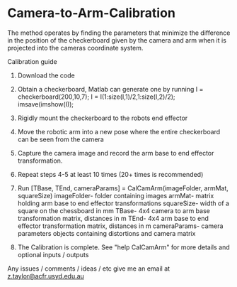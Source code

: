 Camera-to-Arm-Calibration
=========================

The method operates by finding the parameters that minimize the difference in the position of the checkerboard given by the camera and arm when it is projected into the cameras coordinate system.
 
Calibration guide

1) Download the code

2) Obtain a checkerboard, Matlab can generate one by running I = checkerboard(200,10,7); I = I(1:size(I,1)/2,1:size(I,2)/2); imsave(imshow(I));

3) Rigidly mount the checkerboard to the robots end effector

4) Move the robotic arm into a new pose where the entire checkerboard can be seen from the camera

5) Capture the camera image and record the arm base to end effector transformation.

6) Repeat steps 4-5 at least 10 times (20+ times is recommended)

7) Run [TBase, TEnd, cameraParams] = CalCamArm(imageFolder, armMat, squareSize)
	imageFolder- folder containing images
	armMat- matrix holding arm base to end effector transformations
	squareSize- width of a square on the chessboard in mm
	TBase- 4x4 camera to arm base transformation matrix, distances in m
	TEnd- 4x4 arm base to end effector transformation matrix, distances in m
	cameraParams- camera parameters objects containing distortions and camera matrix
	
8) The Calibration is complete. See "help CalCamArm" for more details and optional inputs / outputs

Any issues / comments / ideas / etc give me an email at z.taylor@acfr.usyd.edu.au
